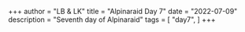 +++
author = "LB & LK"
title = "Alpinaraid Day 7"
date = "2022-07-09"
description = "Seventh day of Alpinaraid"
tags = [
    "day7",
]
+++